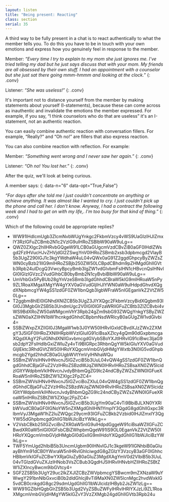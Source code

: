 ```yaml
---
layout: listen
title: "Being present: Reacting"
class: section
serial: 35
---
```

A third way to be fully present in a chat is to react authentically to what the member tells you. To do this you have to be in touch with your own emotions and express how you genuinely feel in response to the member.

Member: *“Every time I try to explain to my mom she just ignores me. I've tried telling my dad but he just says discuss that with your mom. My friends are all obsessed by their own stuff. I had an appointment with a counselor but she just sat there going mmm-hmmm and looking at the clock.”*
{: .conv}

Listener: *“She was useless!”*
{: .conv}

It's important not to distance yourself from the member by making statements about yourself (I-statements), because these can come across as inauthentic and invalidate the emotions the member expressed. For example, if you say, “I think counselors who do that are useless” it's an I-statement, not an authentic reaction.

You can easily combine authentic reaction with conversation fillers. For example, “Really?” and “Oh no!” are fillers that also express reaction.

You can also combine reaction with reflection. For example:

Member: *“Something went wrong and I never saw her again.”*
{: .conv}

Listener: *“Oh no! You lost her.”*
{: .conv}

After the quiz, we'll look at being curious.

A member says:
{: data-n="6" data-opt="True,False"}

*“For days after she told me I just couldn't concentrate on anything or achieve anything. It was almost like I wanted to cry. I just couldn't pick up the phone and call her. I don't know. Anyway, I had a contract the following week and I had to get on with my life,. I'm too busy for that kind of thing.”*
{: .conv}

Which of the following could be appropriate replies?

- WW91IHdlcmUgb3ZlcmNvbWUgYnkgc2FkbmVzcy4vWS9UaGlzIHJlZmxlY3RzIGFuZCBmb2N1c2VzIG9uIHRoZSBlbW90aW9uLg==
- QWZ0ZXIgc2hlIHRvbGQgeW91LCB0aGUgcmVzdCBvZiB0aGF0IHdlZWsgd2FzIHVucHJvZHVjdGl2ZSwgYnV0IHRoZSBmb2xsb3dpbmcgd2VlayB5b3UgZ290IGJ1c3kgYWdhaW4uL04vQWx0aG91Z2ggdGhpcyByZWZsZWN0cyBzb21lIG9mIHRoZSBjb250ZW50LCBpdCBhdm9pZHMgdGhlIGVtb3Rpb24uIDcgQ3VwcyBpcyBmb3IgZW1vdGlvbmFsIHN1cHBvcnQsIHNvIGl0IGlzIGVzc2VudGlhbCB0byBmb2N1cyBvbiBlbW90aW9uLg==
- UmVhbGx5PyBUb28gYnVzeSBmb3IgdGhhdCBraW5kIG9mIHRoaW5nPy9ZL1RoaXMgaXMgYW4gYXV0aGVudGljIHJlYWN0aW9uIHdpdGhvdXQgdXNpbmcgYW4gSS1zdGF0ZW1lbnQgb3IgbWFraW5nIGEganVkZ2VtZW50Lg==
- T2ggbm8hIEl0IGNhdXNlZCB5b3UgZ3JlYXQgc2FkbmVzcyBidXQgbm93IGl0J3MgbGlrZSB5b3UndmUgc2V0IGl0IGFzaWRlIGFuZCBtb3ZlZCBvbi4vWS9BdXRoZW50aWMgcmVhY3Rpb24gZm9sbG93ZWQgYnkgYSByZWZsZWN0aXZlIHN1bW1hcnkgdGhhdCBpbmNsdWRlcyB0aGUgZW1vdGlvbi4=
- SSBiZWxpZXZlIGl0J3MgaW1wb3J0YW50IHRvIGxldCBvdXJzZWx2ZXMgY3J5IGF0IHRoZXNlIHRpbWVzIGluIG91ciBsaXZlcy4gQm90dGxpbmcgaXQgdXAgY2FuIGNhdXNlIGxvbmcgdGVybSBoYXJtIHRvIG91ciBwc3ljaG9sb2dpY2FsIHdlbGxiZWluZy4vTi9BIGRpc3RhbnQgYW5kIGluYXV0aGVudGljIEktc3RhdGVtZW50IHRoYXQgcmVmbGVjdHMgYWxtb3N0IG5vdGhpbmcgb2Ygd2hhdCB0aGUgbWVtYmVyIHNhaWQu
- SSBmZWVsIHNvIHNvcnJ5IGZvciB5b3UuL04vQW4gSS1zdGF0ZW1lbnQgdGhhdCBjaGFuZ2VzIHRoZSBzdWJqZWN0IHRvIHRoZSBsaXN0ZW5lcidzIGltYWdpbmVkIHNvcnJvdyBhbmQgZG9lc24ndCByZWZsZWN0IGFueXRoaW5nIHRoZSBtZW1iZXIgc2FpZC4=
- SSBmZWVsIHNvIHNvcnJ5IGZvciBoZXIuL04vQW4gSS1zdGF0ZW1lbnQgdGhhdCBjaGFuZ2VzIHRoZSBzdWJqZWN0IHRvIHRoZSBsaXN0ZW5lcidzIGltYWdpbmVkIHNvcnJvdyBhbmQgZG9lc24ndCByZWZsZWN0IGFueXRoaW5nIHRoZSBtZW1iZXIgc2FpZC4=
- SSBmZWVsIHNvIHNvcnJ5IGZvciB5b3UgYm90aC4vTi9BbiBJLXN0YXRlbWVudCB0aGF0IGNoYW5nZXMgdGhlIHN1YmplY3QgdG8gdGhlIGxpc3RlbmVyJ3MgaW1hZ2luZWQgc29ycm93IGFuZCBkb2Vzbid0IHJlZmxlY3QgYW55dGhpbmcgdGhlIG1lbWJlciBzYWlkLg==
- V2VsbCBkb25lIGZvciBnZXR0aW5nIG9uIHdpdGggeW91ciBsaWZlIGFuZCBwdXR0aW5nIGl0IGFsbCBiZWhpbmQgeW91IS9OL0EganVkZ2VtZW50IHRoYXQgcmVmbGVjdHMgbGl0dGxlIG9mIHdoYXQgdGhlIG1lbWJlciBzYWlkLg==
- TWF5YmUgd2hlbiB5b3UncmUgbm90IHNvIGJ1c3kgeW91IGNhbiB0aGluayBhYm91dCB0YWxraW5nIHRvIGhlciwgdG8gZGlzY3VzcyB3aGF0IGhhcHBlbmVkIGFuZCBwYXRjaGluZyB0aGluZ3MgdXAgYmV0d2VlbiB5b3UuL04vTGlzdGVuZXJzIHNob3VsZCBub3QgdHJ5IHRvIHNvbHZlIHRoZSBtZW1iZXIncyBwcm9ibGVtcy4=
- SGF2ZSB5b3UgY29uc2lkZXJlZCBzZWVpbmcgYSBwcm9mZXNzaW9uYWwgY291bnNlbGxvciB0b2dldGhlcj8vTi9MaXN0ZW5lcnMgc2hvdWxkIG5vdCB0cnkgdG8gc29sdmUgdGhlIG1lbWJlcidzIHByb2JsZW1zLg==
- WW91IGZlbHQgbGlrZSB5b3Ugd2VyZSBuZWFyIHRvIHRlYXJzLi9ZL1RoaXMgcmVmbGVjdHMgYW5kIGZvY3VzZXMgb24gdGhlIGVtb3Rpb24u
